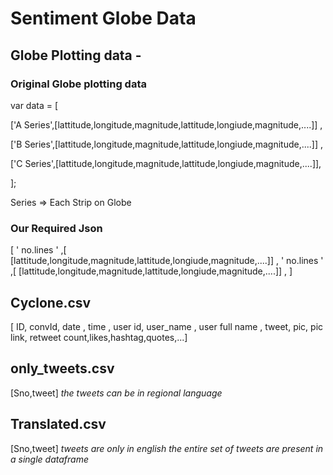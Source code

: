 # Sentiment Globe Data

## Globe Plotting data - 

### Original Globe plotting data
var data = [ 

['A Series',[lattitude,longitude,magnitude,lattitude,longiude,magnitude,....]] , 

['B Series',[lattitude,longitude,magnitude,lattitude,longiude,magnitude,....]] ,

['C Series',[lattitude,longitude,magnitude,lattitude,longiude,magnitude,....]],

];

Series => Each Strip on Globe

### Our Required Json 
[ ' no.lines ' ,[ [lattitude,longitude,magnitude,lattitude,longiude,magnitude,....]] ,
' no.lines ' ,[ [lattitude,longitude,magnitude,lattitude,longiude,magnitude,....]] ,
]

## Cyclone.csv 
[ ID, convId, date , time , user id, user_name , user full name , tweet, pic, pic link, retweet count,likes,hashtag,quotes,...]

## only_tweets.csv
[Sno,tweet]
          *the tweets can be in regional language*
          
## Translated.csv          
[Sno,tweet]
           *tweets are only in english*
           *the entire set of tweets are present in a single dataframe*
